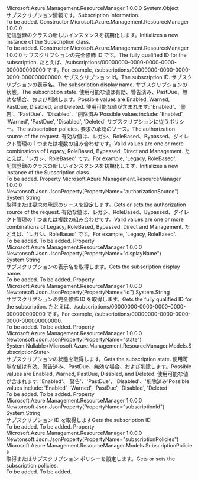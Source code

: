 <Type Name="Subscription" FullName="Microsoft.Azure.Management.ResourceManager.Models.Subscription">
  <TypeSignature Language="C#" Value="public class Subscription" />
  <TypeSignature Language="ILAsm" Value=".class public auto ansi beforefieldinit Subscription extends System.Object" />
  <TypeSignature Language="DocId" Value="T:Microsoft.Azure.Management.ResourceManager.Models.Subscription" />
  <TypeSignature Language="VB.NET" Value="Public Class Subscription" />
  <TypeSignature Language="F#" Value="type Subscription = class" />
  <AssemblyInfo>
    <AssemblyName>Microsoft.Azure.Management.ResourceManager</AssemblyName>
    <AssemblyVersion>1.0.0.0</AssemblyVersion>
  </AssemblyInfo>
  <Base>
    <BaseTypeName>System.Object</BaseTypeName>
  </Base>
  <Interfaces />
  <Docs>
    <summary>
            <span data-ttu-id="b3d88-101">サブスクリプション情報です。</span><span class="sxs-lookup"><span data-stu-id="b3d88-101">Subscription information.</span></span>
            </summary>
    <remarks>To be added.</remarks>
  </Docs>
  <Members>
    <Member MemberName=".ctor">
      <MemberSignature Language="C#" Value="public Subscription ();" />
      <MemberSignature Language="ILAsm" Value=".method public hidebysig specialname rtspecialname instance void .ctor() cil managed" />
      <MemberSignature Language="DocId" Value="M:Microsoft.Azure.Management.ResourceManager.Models.Subscription.#ctor" />
      <MemberSignature Language="VB.NET" Value="Public Sub New ()" />
      <MemberType>Constructor</MemberType>
      <AssemblyInfo>
        <AssemblyName>Microsoft.Azure.Management.ResourceManager</AssemblyName>
        <AssemblyVersion>1.0.0.0</AssemblyVersion>
      </AssemblyInfo>
      <Parameters />
      <Docs>
        <summary>
            <span data-ttu-id="b3d88-102">配信登録のクラスの新しいインスタンスを初期化します。</span><span class="sxs-lookup"><span data-stu-id="b3d88-102">Initializes a new instance of the Subscription class.</span></span>
            </summary>
        <remarks>To be added.</remarks>
      </Docs>
    </Member>
    <Member MemberName=".ctor">
      <MemberSignature Language="C#" Value="public Subscription (string id = null, string subscriptionId = null, string displayName = null, Nullable&lt;Microsoft.Azure.Management.ResourceManager.Models.SubscriptionState&gt; state = null, Microsoft.Azure.Management.ResourceManager.Models.SubscriptionPolicies subscriptionPolicies = null, string authorizationSource = null);" />
      <MemberSignature Language="ILAsm" Value=".method public hidebysig specialname rtspecialname instance void .ctor(string id, string subscriptionId, string displayName, valuetype System.Nullable`1&lt;valuetype Microsoft.Azure.Management.ResourceManager.Models.SubscriptionState&gt; state, class Microsoft.Azure.Management.ResourceManager.Models.SubscriptionPolicies subscriptionPolicies, string authorizationSource) cil managed" />
      <MemberSignature Language="DocId" Value="M:Microsoft.Azure.Management.ResourceManager.Models.Subscription.#ctor(System.String,System.String,System.String,System.Nullable{Microsoft.Azure.Management.ResourceManager.Models.SubscriptionState},Microsoft.Azure.Management.ResourceManager.Models.SubscriptionPolicies,System.String)" />
      <MemberSignature Language="F#" Value="new Microsoft.Azure.Management.ResourceManager.Models.Subscription : string * string * string * Nullable&lt;Microsoft.Azure.Management.ResourceManager.Models.SubscriptionState&gt; * Microsoft.Azure.Management.ResourceManager.Models.SubscriptionPolicies * string -&gt; Microsoft.Azure.Management.ResourceManager.Models.Subscription" Usage="new Microsoft.Azure.Management.ResourceManager.Models.Subscription (id, subscriptionId, displayName, state, subscriptionPolicies, authorizationSource)" />
      <MemberType>Constructor</MemberType>
      <AssemblyInfo>
        <AssemblyName>Microsoft.Azure.Management.ResourceManager</AssemblyName>
        <AssemblyVersion>1.0.0.0</AssemblyVersion>
      </AssemblyInfo>
      <Parameters>
        <Parameter Name="id" Type="System.String" />
        <Parameter Name="subscriptionId" Type="System.String" />
        <Parameter Name="displayName" Type="System.String" />
        <Parameter Name="state" Type="System.Nullable&lt;Microsoft.Azure.Management.ResourceManager.Models.SubscriptionState&gt;" />
        <Parameter Name="subscriptionPolicies" Type="Microsoft.Azure.Management.ResourceManager.Models.SubscriptionPolicies" />
        <Parameter Name="authorizationSource" Type="System.String" />
      </Parameters>
      <Docs>
        <param name="id"><span data-ttu-id="b3d88-103">サブスクリプションの完全修飾 ID です。</span><span class="sxs-lookup"><span data-stu-id="b3d88-103">The fully qualified ID for the subscription.</span></span> <span data-ttu-id="b3d88-104">たとえば、/subscriptions/00000000-0000-0000-0000-000000000000 です。</span><span class="sxs-lookup"><span data-stu-id="b3d88-104">For example, /subscriptions/00000000-0000-0000-0000-000000000000.</span></span></param>
        <param name="subscriptionId"><span data-ttu-id="b3d88-105">サブスクリプション id。</span><span class="sxs-lookup"><span data-stu-id="b3d88-105">The subscription ID.</span></span></param>
        <param name="displayName"><span data-ttu-id="b3d88-106">サブスクリプションの表示名。</span><span class="sxs-lookup"><span data-stu-id="b3d88-106">The subscription display name.</span></span></param>
        <param name="state"><span data-ttu-id="b3d88-107">サブスクリプションの状態。</span><span class="sxs-lookup"><span data-stu-id="b3d88-107">The subscription state.</span></span> <span data-ttu-id="b3d88-108">使用可能な値は有効、警告済み、PastDue、無効な場合、および削除します。</span><span class="sxs-lookup"><span data-stu-id="b3d88-108">Possible values are Enabled, Warned, PastDue, Disabled, and Deleted.</span></span> <span data-ttu-id="b3d88-109">使用可能な値が含まれます: 'Enabled'、'警告'、'PastDue'、'Disabled'、'削除済み'</span><span class="sxs-lookup"><span data-stu-id="b3d88-109">Possible values include: 'Enabled', 'Warned', 'PastDue', 'Disabled', 'Deleted'</span></span></param>
        <param name="subscriptionPolicies"><span data-ttu-id="b3d88-110">サブスクリプションに従うポリシー。</span><span class="sxs-lookup"><span data-stu-id="b3d88-110">The subscription policies.</span></span></param>
        <param name="authorizationSource"><span data-ttu-id="b3d88-111">要求の承認のソース。</span><span class="sxs-lookup"><span data-stu-id="b3d88-111">The authorization source of the request.</span></span> <span data-ttu-id="b3d88-112">有効な値は、レガシ、RoleBased、Bypassed、ダイレクト管理の 1 つまたは複数の組み合わせです。</span><span class="sxs-lookup"><span data-stu-id="b3d88-112">Valid values are one or more combinations of Legacy, RoleBased, Bypassed, Direct and Management.</span></span> <span data-ttu-id="b3d88-113">たとえば、'レガシ、RoleBased' です。</span><span class="sxs-lookup"><span data-stu-id="b3d88-113">For example, 'Legacy, RoleBased'.</span></span></param>
        <summary>
            <span data-ttu-id="b3d88-114">配信登録のクラスの新しいインスタンスを初期化します。</span><span class="sxs-lookup"><span data-stu-id="b3d88-114">Initializes a new instance of the Subscription class.</span></span>
            </summary>
        <remarks>To be added.</remarks>
      </Docs>
    </Member>
    <Member MemberName="AuthorizationSource">
      <MemberSignature Language="C#" Value="public string AuthorizationSource { get; set; }" />
      <MemberSignature Language="ILAsm" Value=".property instance string AuthorizationSource" />
      <MemberSignature Language="DocId" Value="P:Microsoft.Azure.Management.ResourceManager.Models.Subscription.AuthorizationSource" />
      <MemberSignature Language="VB.NET" Value="Public Property AuthorizationSource As String" />
      <MemberSignature Language="F#" Value="member this.AuthorizationSource : string with get, set" Usage="Microsoft.Azure.Management.ResourceManager.Models.Subscription.AuthorizationSource" />
      <MemberType>Property</MemberType>
      <AssemblyInfo>
        <AssemblyName>Microsoft.Azure.Management.ResourceManager</AssemblyName>
        <AssemblyVersion>1.0.0.0</AssemblyVersion>
      </AssemblyInfo>
      <Attributes>
        <Attribute>
          <AttributeName>Newtonsoft.Json.JsonProperty(PropertyName="authorizationSource")</AttributeName>
        </Attribute>
      </Attributes>
      <ReturnValue>
        <ReturnType>System.String</ReturnType>
      </ReturnValue>
      <Docs>
        <summary>
            <span data-ttu-id="b3d88-115">取得または要求の承認のソースを設定します。</span><span class="sxs-lookup"><span data-stu-id="b3d88-115">Gets or sets the authorization source of the request.</span></span> <span data-ttu-id="b3d88-116">有効な値は、レガシ、RoleBased、Bypassed、ダイレクト管理の 1 つまたは複数の組み合わせです。</span><span class="sxs-lookup"><span data-stu-id="b3d88-116">Valid values are one or more combinations of Legacy, RoleBased, Bypassed, Direct and Management.</span></span> <span data-ttu-id="b3d88-117">たとえば、'レガシ、RoleBased' です。</span><span class="sxs-lookup"><span data-stu-id="b3d88-117">For example, 'Legacy, RoleBased'.</span></span>
            </summary>
        <value>To be added.</value>
        <remarks>To be added.</remarks>
      </Docs>
    </Member>
    <Member MemberName="DisplayName">
      <MemberSignature Language="C#" Value="public string DisplayName { get; }" />
      <MemberSignature Language="ILAsm" Value=".property instance string DisplayName" />
      <MemberSignature Language="DocId" Value="P:Microsoft.Azure.Management.ResourceManager.Models.Subscription.DisplayName" />
      <MemberSignature Language="VB.NET" Value="Public ReadOnly Property DisplayName As String" />
      <MemberSignature Language="F#" Value="member this.DisplayName : string" Usage="Microsoft.Azure.Management.ResourceManager.Models.Subscription.DisplayName" />
      <MemberType>Property</MemberType>
      <AssemblyInfo>
        <AssemblyName>Microsoft.Azure.Management.ResourceManager</AssemblyName>
        <AssemblyVersion>1.0.0.0</AssemblyVersion>
      </AssemblyInfo>
      <Attributes>
        <Attribute>
          <AttributeName>Newtonsoft.Json.JsonProperty(PropertyName="displayName")</AttributeName>
        </Attribute>
      </Attributes>
      <ReturnValue>
        <ReturnType>System.String</ReturnType>
      </ReturnValue>
      <Docs>
        <summary>
            <span data-ttu-id="b3d88-118">サブスクリプションの表示名を取得します。</span><span class="sxs-lookup"><span data-stu-id="b3d88-118">Gets the subscription display name.</span></span>
            </summary>
        <value>To be added.</value>
        <remarks>To be added.</remarks>
      </Docs>
    </Member>
    <Member MemberName="Id">
      <MemberSignature Language="C#" Value="public string Id { get; }" />
      <MemberSignature Language="ILAsm" Value=".property instance string Id" />
      <MemberSignature Language="DocId" Value="P:Microsoft.Azure.Management.ResourceManager.Models.Subscription.Id" />
      <MemberSignature Language="VB.NET" Value="Public ReadOnly Property Id As String" />
      <MemberSignature Language="F#" Value="member this.Id : string" Usage="Microsoft.Azure.Management.ResourceManager.Models.Subscription.Id" />
      <MemberType>Property</MemberType>
      <AssemblyInfo>
        <AssemblyName>Microsoft.Azure.Management.ResourceManager</AssemblyName>
        <AssemblyVersion>1.0.0.0</AssemblyVersion>
      </AssemblyInfo>
      <Attributes>
        <Attribute>
          <AttributeName>Newtonsoft.Json.JsonProperty(PropertyName="id")</AttributeName>
        </Attribute>
      </Attributes>
      <ReturnValue>
        <ReturnType>System.String</ReturnType>
      </ReturnValue>
      <Docs>
        <summary>
            <span data-ttu-id="b3d88-119">サブスクリプションの完全修飾 ID を取得します。</span><span class="sxs-lookup"><span data-stu-id="b3d88-119">Gets the fully qualified ID for the subscription.</span></span> <span data-ttu-id="b3d88-120">たとえば、/subscriptions/00000000-0000-0000-0000-000000000000 です。</span><span class="sxs-lookup"><span data-stu-id="b3d88-120">For example, /subscriptions/00000000-0000-0000-0000-000000000000.</span></span>
            </summary>
        <value>To be added.</value>
        <remarks>To be added.</remarks>
      </Docs>
    </Member>
    <Member MemberName="State">
      <MemberSignature Language="C#" Value="public Nullable&lt;Microsoft.Azure.Management.ResourceManager.Models.SubscriptionState&gt; State { get; }" />
      <MemberSignature Language="ILAsm" Value=".property instance valuetype System.Nullable`1&lt;valuetype Microsoft.Azure.Management.ResourceManager.Models.SubscriptionState&gt; State" />
      <MemberSignature Language="DocId" Value="P:Microsoft.Azure.Management.ResourceManager.Models.Subscription.State" />
      <MemberSignature Language="VB.NET" Value="Public ReadOnly Property State As Nullable(Of SubscriptionState)" />
      <MemberSignature Language="F#" Value="member this.State : Nullable&lt;Microsoft.Azure.Management.ResourceManager.Models.SubscriptionState&gt;" Usage="Microsoft.Azure.Management.ResourceManager.Models.Subscription.State" />
      <MemberType>Property</MemberType>
      <AssemblyInfo>
        <AssemblyName>Microsoft.Azure.Management.ResourceManager</AssemblyName>
        <AssemblyVersion>1.0.0.0</AssemblyVersion>
      </AssemblyInfo>
      <Attributes>
        <Attribute>
          <AttributeName>Newtonsoft.Json.JsonProperty(PropertyName="state")</AttributeName>
        </Attribute>
      </Attributes>
      <ReturnValue>
        <ReturnType>System.Nullable&lt;Microsoft.Azure.Management.ResourceManager.Models.SubscriptionState&gt;</ReturnType>
      </ReturnValue>
      <Docs>
        <summary>
            <span data-ttu-id="b3d88-121">サブスクリプションの状態を取得します。</span><span class="sxs-lookup"><span data-stu-id="b3d88-121">Gets the subscription state.</span></span> <span data-ttu-id="b3d88-122">使用可能な値は有効、警告済み、PastDue、無効な場合、および削除します。</span><span class="sxs-lookup"><span data-stu-id="b3d88-122">Possible values are Enabled, Warned, PastDue, Disabled, and Deleted.</span></span> <span data-ttu-id="b3d88-123">使用可能な値が含まれます: 'Enabled'、'警告'、'PastDue'、'Disabled'、'削除済み'</span><span class="sxs-lookup"><span data-stu-id="b3d88-123">Possible values include: 'Enabled', 'Warned', 'PastDue', 'Disabled', 'Deleted'</span></span>
            </summary>
        <value>To be added.</value>
        <remarks>To be added.</remarks>
      </Docs>
    </Member>
    <Member MemberName="SubscriptionId">
      <MemberSignature Language="C#" Value="public string SubscriptionId { get; }" />
      <MemberSignature Language="ILAsm" Value=".property instance string SubscriptionId" />
      <MemberSignature Language="DocId" Value="P:Microsoft.Azure.Management.ResourceManager.Models.Subscription.SubscriptionId" />
      <MemberSignature Language="VB.NET" Value="Public ReadOnly Property SubscriptionId As String" />
      <MemberSignature Language="F#" Value="member this.SubscriptionId : string" Usage="Microsoft.Azure.Management.ResourceManager.Models.Subscription.SubscriptionId" />
      <MemberType>Property</MemberType>
      <AssemblyInfo>
        <AssemblyName>Microsoft.Azure.Management.ResourceManager</AssemblyName>
        <AssemblyVersion>1.0.0.0</AssemblyVersion>
      </AssemblyInfo>
      <Attributes>
        <Attribute>
          <AttributeName>Newtonsoft.Json.JsonProperty(PropertyName="subscriptionId")</AttributeName>
        </Attribute>
      </Attributes>
      <ReturnValue>
        <ReturnType>System.String</ReturnType>
      </ReturnValue>
      <Docs>
        <summary>
            <span data-ttu-id="b3d88-124">サブスクリプション ID を取得します</span><span class="sxs-lookup"><span data-stu-id="b3d88-124">Gets the subscription ID.</span></span>
            </summary>
        <value>To be added.</value>
        <remarks>To be added.</remarks>
      </Docs>
    </Member>
    <Member MemberName="SubscriptionPolicies">
      <MemberSignature Language="C#" Value="public Microsoft.Azure.Management.ResourceManager.Models.SubscriptionPolicies SubscriptionPolicies { get; set; }" />
      <MemberSignature Language="ILAsm" Value=".property instance class Microsoft.Azure.Management.ResourceManager.Models.SubscriptionPolicies SubscriptionPolicies" />
      <MemberSignature Language="DocId" Value="P:Microsoft.Azure.Management.ResourceManager.Models.Subscription.SubscriptionPolicies" />
      <MemberSignature Language="VB.NET" Value="Public Property SubscriptionPolicies As SubscriptionPolicies" />
      <MemberSignature Language="F#" Value="member this.SubscriptionPolicies : Microsoft.Azure.Management.ResourceManager.Models.SubscriptionPolicies with get, set" Usage="Microsoft.Azure.Management.ResourceManager.Models.Subscription.SubscriptionPolicies" />
      <MemberType>Property</MemberType>
      <AssemblyInfo>
        <AssemblyName>Microsoft.Azure.Management.ResourceManager</AssemblyName>
        <AssemblyVersion>1.0.0.0</AssemblyVersion>
      </AssemblyInfo>
      <Attributes>
        <Attribute>
          <AttributeName>Newtonsoft.Json.JsonProperty(PropertyName="subscriptionPolicies")</AttributeName>
        </Attribute>
      </Attributes>
      <ReturnValue>
        <ReturnType>Microsoft.Azure.Management.ResourceManager.Models.SubscriptionPolicies</ReturnType>
      </ReturnValue>
      <Docs>
        <summary>
            <span data-ttu-id="b3d88-125">取得またはサブスクリプション ポリシーを設定します。</span><span class="sxs-lookup"><span data-stu-id="b3d88-125">Gets or sets the subscription policies.</span></span>
            </summary>
        <value>To be added.</value>
        <remarks>To be added.</remarks>
      </Docs>
    </Member>
  </Members>
</Type>